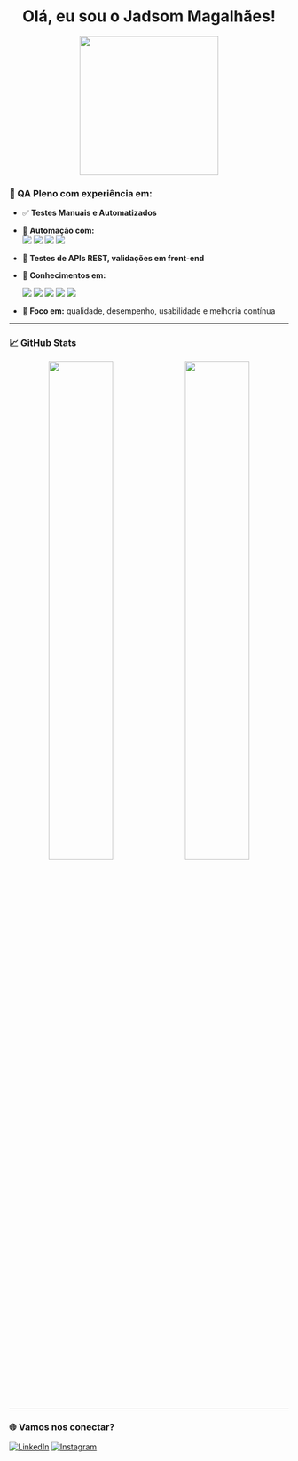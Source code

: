 <h1 align="center">Olá, eu sou o Jadsom Magalhães!</h1>

<p align="center">
  <img src="https://media.giphy.com/media/qgQUggAC3Pfv687qPC/giphy.gif" width="250" />
</p>

### 💼 QA Pleno com experiência em:

- ✅ **Testes Manuais e Automatizados**
- 🤖 **Automação com:**  
  <img src="https://img.shields.io/badge/Cypress-17202C?style=for-the-badge&logo=cypress&logoColor=white"/> 
  <img src="https://img.shields.io/badge/Postman-FF6C37?style=for-the-badge&logo=postman&logoColor=white"/>
  <img src="https://img.shields.io/badge/Appium-6CA4DC?style=for-the-badge&logo=appium&logoColor=white"/>
  <img src="https://img.shields.io/badge/Webdriver.io-3B3B3B?style=for-the-badge&logo=webdriverio&logoColor=white"/>

- 🔗 **Testes de APIs REST, validações em front-end**
- 🧠 **Conhecimentos em:**
  
  <img src="https://img.shields.io/badge/Java-ED8B00?style=for-the-badge&logo=openjdk&logoColor=white"/>
  <img src="https://img.shields.io/badge/JavaScript-F7DF1E?style=for-the-badge&logo=javascript&logoColor=black"/>
  <img src="https://img.shields.io/badge/Python-3776AB?style=for-the-badge&logo=python&logoColor=white"/>
  <img src="https://img.shields.io/badge/HTML5-E34F26?style=for-the-badge&logo=html5&logoColor=white"/>
  <img src="https://img.shields.io/badge/CSS3-1572B6?style=for-the-badge&logo=css3&logoColor=white"/>

- 🚀 **Foco em:** qualidade, desempenho, usabilidade e melhoria contínua

---

### 📈 GitHub Stats

<p align="center">
  <img width="48%" src="https://github-readme-stats.vercel.app/api?username=JadsomMagalhaes404&show_icons=true&theme=dracula" />
  <img width="48%" src="https://github-readme-stats.vercel.app/api/top-langs/?username=JadsomMagalhaes404&layout=compact&theme=dracula" />
</p>

---

### 🌐 Vamos nos conectar?

[![LinkedIn](https://img.shields.io/badge/LinkedIn-0077B5?style=for-the-badge&logo=linkedin&logoColor=white)](https://www.linkedin.com/in/jadsom-magalhães-0777b6241)
[![Instagram](https://img.shields.io/badge/Instagram-E4405F?style=for-the-badge&logo=instagram&logoColor=white)](https://www.instagram.com/jadsommagalhaes)
